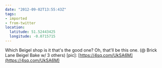 ```yaml
---
date: "2012-09-02T13:55:43Z"
tags:
- imported
- from-twitter
location:
  latitude: 51.52443425
  longitude: -0.0715715
---
```

Which Beigel shop is it that's the good one? Oh, that'll be this one. \(@ Brick Lane Beigel Bake w/ 3 others) \[pic\]: [https://4sq.com/UkSA6M](https://4sq.com/UkSA6M)
